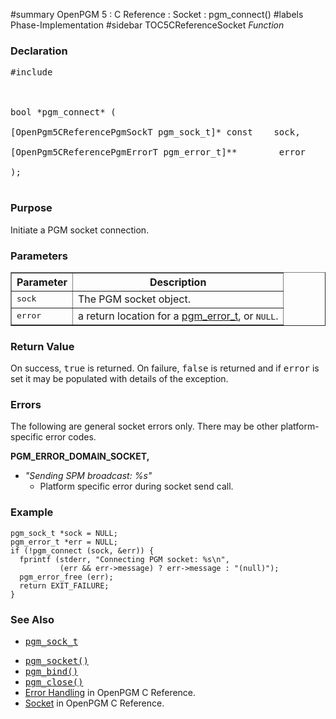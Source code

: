 ﻿#summary OpenPGM 5 : C Reference : Socket : pgm\_connect()
#labels Phase-Implementation
#sidebar TOC5CReferenceSocket
_Function_
### Declaration ###
<pre>
#include <pgm/pgm.h><br>
<br>
bool *pgm_connect* (<br>
[OpenPgm5CReferencePgmSockT pgm_sock_t]* const    sock,<br>
[OpenPgm5CReferencePgmErrorT pgm_error_t]**        error<br>
);<br>
</pre>

### Purpose ###
Initiate a PGM socket connection.

### Parameters ###

<table cellpadding='5' border='1' cellspacing='0'>
<tr>
<th>Parameter</th>
<th>Description</th>
</tr>
<tr>
<td><tt>sock</tt></td>
<td>The PGM socket object.</td>
</tr><tr>
<td><tt>error</tt></td>
<td>a return location for a <a href='OpenPgm5CReferencePgmErrorT.md'>pgm_error_t</a>, or <tt>NULL</tt>.</td>
</tr>
</table>

### Return Value ###
On success, <tt>true</tt> is returned.  On failure, <tt>false</tt> is returned and if <tt>error</tt> is set it may be populated with details of the exception.


### Errors ###
The following are general socket errors only. There may be other platform-specific error codes.

**PGM\_ERROR\_DOMAIN\_SOCKET,**
  * _"Sending SPM broadcast: %s"_
    * Platform specific error during socket send call.


### Example ###
```
pgm_sock_t *sock = NULL;
pgm_error_t *err = NULL;
if (!pgm_connect (sock, &err)) {
  fprintf (stderr, "Connecting PGM socket: %s\n",
           (err && err->message) ? err->message : "(null)");
  pgm_error_free (err);
  return EXIT_FAILURE;
}
```


### See Also ###
  * <tt><a href='OpenPgm5CReferencePgmSockT.md'>pgm_sock_t</a></tt><br>
<ul><li><tt><a href='OpenPgm5CReferencePgmSocket.md'>pgm_socket()</a></tt><br>
</li><li><tt><a href='OpenPgm5CReferencePgmBind.md'>pgm_bind()</a></tt><br>
</li><li><tt><a href='OpenPgm5CReferencePgmClose.md'>pgm_close()</a></tt><br>
</li><li><a href='OpenPgm5CReferenceErrorHandling.md'>Error Handling</a> in OpenPGM C Reference.<br>
</li><li><a href='OpenPgm5CReferenceSocket.md'>Socket</a> in OpenPGM C Reference.